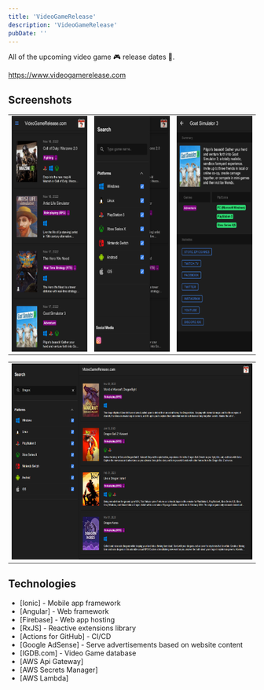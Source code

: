 ```yaml
---
title: 'VideoGameRelease'
description: 'VideoGameRelease'
pubDate: ''
---
```


All of the upcoming video game 🎮 release dates 📆.

https://www.videogamerelease.com

## Screenshots

<table>
    <tr>
        <td valign="top"><img src="https://raw.githubusercontent.com/stylianosnicoletti/VideoGameRelease/main/screenshots/5.png" width="216" height="480"></td>
        <td valign="top"><img src="https://raw.githubusercontent.com/stylianosnicoletti/VideoGameRelease/main/screenshots/2.png" width="216" height="480"></td>
        <td valign="top"><img src="https://raw.githubusercontent.com/stylianosnicoletti/VideoGameRelease/main/screenshots/4.png" width="216" height="480"></td>
    </tr>
 </table>
 <table>
    <tr>
        <td valign="top"><img src="https://raw.githubusercontent.com/stylianosnicoletti/VideoGameRelease/main/screenshots/1.png" width="704" height="399"></td>
    </tr>
</table>

## Technologies

- [Ionic] - Mobile app framework
- [Angular] - Web framework
- [Firebase] - Web app hosting
- [RxJS] - Reactive extensions library
- [Actions for GitHub] - CI/CD
- [Google AdSense] - Serve advertisements based on website content
- [IGDB.com] - Video Game database
- [AWS Api Gateway]
- [AWS Secrets Manager]
- [AWS Lambda] 

